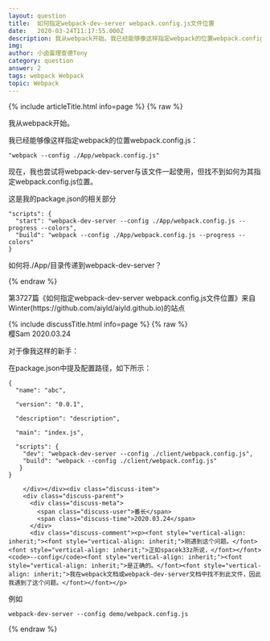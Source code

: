 ```yaml
---
layout: question
title:  如何指定webpack-dev-server webpack.config.js文件位置
date:   2020-03-24T11:17:55.000Z
description: 我从webpack开始。我已经能够像这样指定webpack的位置webpack.config.js："webpack --config ./App...
img: 
author: 小卤蛋理查德Tony
category: question
answer: 2
tags: webpack Webpack
topic: Webpack
---
```

<div class="article-root">
  <div class="article">
    {% include articleTitle.html info=page %}
    {% raw %}
    <div class="article-content"><p><font style="vertical-align: inherit;"><font style="vertical-align: inherit;">我从webpack开始。</font></font></p>

<p><font style="vertical-align: inherit;"><font style="vertical-align: inherit;">我已经能够像这样指定webpack的位置webpack.config.js：</font></font></p>

<pre><code>"webpack --config ./App/webpack.config.js"
</code></pre>

<p><font style="vertical-align: inherit;"><font style="vertical-align: inherit;">现在，我也尝试将webpack-dev-server与该文件一起使用，但找不到如何为其指定webpack.config.js位置。</font></font></p>

<p><font style="vertical-align: inherit;"><font style="vertical-align: inherit;">这是我的package.json的相关部分</font></font></p>

<pre><code>"scripts": {<font></font>
  "start": "webpack-dev-server --config ./App/webpack.config.js --progress --colors",<font></font>
  "build": "webpack --config ./App/webpack.config.js --progress --colors"<font></font>
}<font></font>
</code></pre>

<p><font style="vertical-align: inherit;"><font style="vertical-align: inherit;">如何将./App/目录传递到webpack-dev-server？</font></font></p></div>
    {% endraw %}
  </div>
  <p class="winter_mark">第3727篇《如何指定webpack-dev-server webpack.config.js文件位置》来自Winter(https://github.com/aiyld/aiyld.github.io)的站点</p>
  <div class="discuss-wrapper">
    {% include discussTitle.html info=page %}
    {% raw %}
    <div class="discuss-item">
        <div class="discuss-parent">
          <div class="discuss-meta">
            <span class="discuss-user">樱Sam</span>
            <span class="discuss-time">2020.03.24</span>
          </div>
          <div class="discuss-comment"><p><font style="vertical-align: inherit;"><font style="vertical-align: inherit;">对于像我这样的新手：</font></font></p>

<p><font style="vertical-align: inherit;"><font style="vertical-align: inherit;">在package.json中提及配置路径，如下所示：</font></font></p>

<pre><code>{<font></font>
  "name": "abc",<font></font>
<font></font>
  "version": "0.0.1",<font></font>
<font></font>
  "description": "description",<font></font>
<font></font>
  "main": "index.js",<font></font>
<font></font>
  "scripts": {<font></font>
    "dev": "webpack-dev-server --config ./client/webpack.config.js",<font></font>
    "build": "webpack --config ./client/webpack.config.js"<font></font>
   }<font></font>
}<font></font>
</code></pre></div>
        </div></div><div class="discuss-item">
        <div class="discuss-parent">
          <div class="discuss-meta">
            <span class="discuss-user">番长</span>
            <span class="discuss-time">2020.03.24</span>
          </div>
          <div class="discuss-comment"><p><font style="vertical-align: inherit;"><font style="vertical-align: inherit;">刚遇到这个问题。</font><font style="vertical-align: inherit;">正如spacek33z所说，</font></font><code>--config</code><font style="vertical-align: inherit;"><font style="vertical-align: inherit;">是正确的。</font><font style="vertical-align: inherit;">我在webpack文档或webpack-dev-server文档中找不到此文件，因此我遇到了这个问题。</font></font></p>

<p><font style="vertical-align: inherit;"><font style="vertical-align: inherit;">例如 </font></font></p>

<p><code>webpack-dev-server --config demo/webpack.config.js</code></p></div>
        </div></div>
    {% endraw %}
  </div>
<div>
